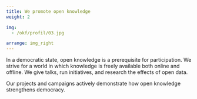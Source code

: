 ```yaml
---
title: We promote open knowledge
weight: 2

img:
  - /okf/profil/03.jpg

arrange: img_right
---
```


In a democratic state, open knowledge is a prerequisite for participation. We strive for a world in which knowledge is freely available both online and offline. We give talks, run initiatives, and research the effects of open data.

Our projects and campaigns actively demonstrate how open knowledge strengthens democracy.
